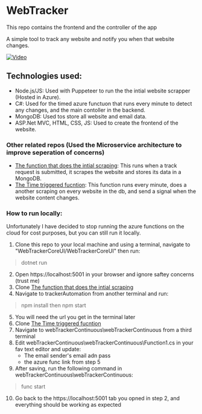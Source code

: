 # WebTracker

This repo contains the frontend and the controller of the app

A simple tool to track any website and notify you when that website changes.

[![Video](https://webpagetracker.blob.core.windows.net/pics/demothum.png)](https://youtu.be/uO2EfLAHSeg "Demo")

## Technologies used:
- Node.js/JS: Used with Puppeteer to run the the intial website scrapper (Hosted in Azure).
- C#: Used for the timed azure functuon that runs every minute to detect any changes, and the main contoller in the backend.
- MongoDB: Used tos store all website and email data.
- ASP.Net MVC, HTML, CSS, JS: Used to create the frontend of the website.

### Other related repos (Used the Microservice architecture to improve seperation of concerns)
- [The function that does the intial scraping](https://github.com/jawadjawid/trackerAutomation):
This runs when a track request is submitted, it scrapes the website and stores its data in a MongoDB.
- [The Time triggered fucntion](https://github.com/jawadjawid/webTrackerContinuousAzureFunc):
This function runs every minute, does a another scraping on every website in the db, and send a signal when the website content changes. 

### How to run locally:
Unfortunately I have decided to stop running the azure functions on the cloud for cost purposes, but you can still run it locally.
1. Clone this repo to your local machine and using a terminal, navigate to "WebTrackerCoreUI/WebTrackerCoreUI" then run:
>  dotnet run
2. Open https://localhost:5001 in your browser and ignore saftey concerns (trust me)
3. Clone [The function that does the intial scraping](https://github.com/jawadjawid/trackerAutomation)
4. Navigate to trackerAutomation from another terminal and run:
>  npm install
then
> npm start
5. You will need the url you get in the terminal later
6. Clone [The Time triggered fucntion](https://github.com/jawadjawid/webTrackerContinuousAzureFunc)
7. Navigate to webTrackerContinuous\webTrackerContinuous from a third terminal
8. Edit webTrackerContinuous\webTrackerContinuous\Function1.cs in your fav text editor and update:
   - The email sender's email adn pass
   - the azure func link from step 5
9. After saving, run the following command in webTrackerContinuous\webTrackerContinuous:
> func start
10. Go back to the https://localhost:5001 tab you opned in step 2, and everything should be working as expected





